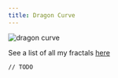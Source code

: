 ```yaml
---
title: Dragon Curve
---
```


![dragon curve](rec/fractalPics/dragon.jpg)

See a list of all my fractals [here](fractals.html)

`// TODO`